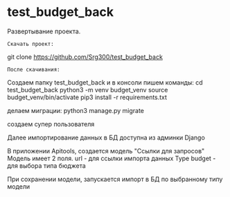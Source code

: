 # test_budget_back

Развертывание проекта.

    Скачать проект:

git clone https://github.com/Srg300/test_budget_back

    После скачивания:
Создаем папку test_budget_back и в консоли пишем команды:
cd test_budget_back
python3 -m venv budget_venv
source budget_venv/bin/activate
pip3 install -r requirements.txt

делаем миграции:
python3 manage.py migrate

создаем супер пользователя

Далее импортирование данных в БД доступна из админки Django

В приложении Apitools, создается модель "Ссылки для запросов"
Модель имеет 2 поля. 
url - для ссылки импорта данных
Type budget - для выбора типа бюджета

При сохранении модели, запускается импорт в БД по выбранному типу модели



